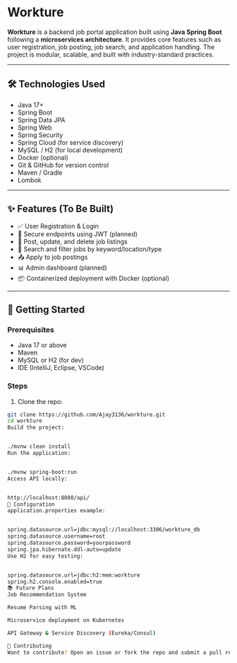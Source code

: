 # Workture

**Workture** is a backend job portal application built using **Java Spring Boot** following a **microservices architecture**. It provides core features such as user registration, job posting, job search, and application handling. The project is modular, scalable, and built with industry-standard practices.

---

## 🛠️ Technologies Used

- Java 17+
- Spring Boot
- Spring Data JPA
- Spring Web
- Spring Security
- Spring Cloud (for service discovery)
- MySQL / H2 (for local development)
- Docker (optional)
- Git & GitHub for version control
- Maven / Gradle
- Lombok

---

## ✨ Features (To Be Built)

- ✅ User Registration & Login
- 🔐 Secure endpoints using JWT (planned)
- 📄 Post, update, and delete job listings
- 🔎 Search and filter jobs by keyword/location/type
- 📤 Apply to job postings
- 📊 Admin dashboard (planned)
- 📦 Containerized deployment with Docker (optional)

---

## 🚀 Getting Started

### Prerequisites

- Java 17 or above
- Maven
- MySQL or H2 (for dev)
- IDE (IntelliJ, Eclipse, VSCode)

### Steps

1. Clone the repo:

```bash
git clone https://github.com/Ajay3136/workture.git
cd workture
Build the project:


./mvnw clean install
Run the application:


./mvnw spring-boot:run
Access API locally:


http://localhost:8080/api/
🔧 Configuration
application.properties example:


spring.datasource.url=jdbc:mysql://localhost:3306/workture_db
spring.datasource.username=root
spring.datasource.password=yourpassword
spring.jpa.hibernate.ddl-auto=update
Use H2 for easy testing:


spring.datasource.url=jdbc:h2:mem:workture
spring.h2.console.enabled=true
📚 Future Plans
Job Recommendation System

Resume Parsing with ML

Microservice deployment on Kubernetes

API Gateway & Service Discovery (Eureka/Consul)

🤝 Contributing
Want to contribute? Open an issue or fork the repo and submit a pull request!
